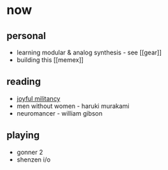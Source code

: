 # now

## personal
* learning modular & analog synthesis - see [[gear]]
* building this [[memex]]

## reading
* [joyful militancy](https://joyfulmilitancy.com/)
* men without women - haruki murakami
* neuromancer - william gibson

## playing
* gonner 2
* shenzen i/o
